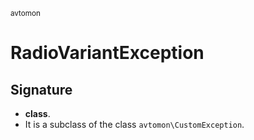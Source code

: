 <small> avtomon </small>

RadioVariantException
=====================

Signature
---------

- **class**.
- It is a subclass of the class `avtomon\CustomException`.
